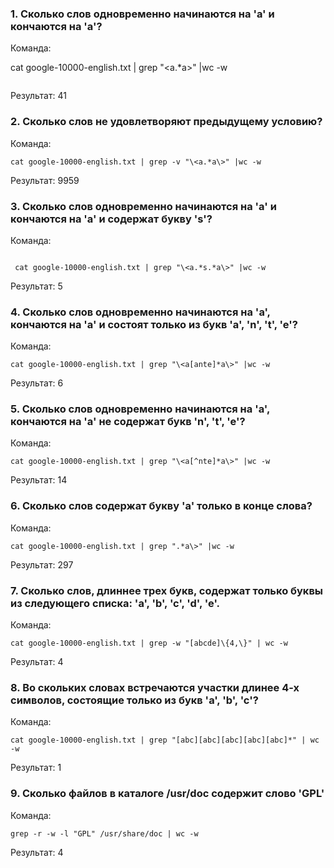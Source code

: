 ### 1. Сколько слов одновременно начинаются на 'a' и кончаются на 'a'?

Команда:

cat google-10000-english.txt | grep "\<a.*a\>" |wc -w
```

```


Результат: 41

### 2. Сколько слов не удовлетворяют предыдущему условию?

Команда:

```
cat google-10000-english.txt | grep -v "\<a.*a\>" |wc -w
```

Результат: 9959


### 3. Сколько слов одновременно начинаются на 'a' и кончаются на 'a' и содержат букву 's'?

Команда:

```

 cat google-10000-english.txt | grep "\<a.*s.*a\>" |wc -w

```

Результат: 5


### 4. Сколько слов одновременно начинаются на 'a', кончаются на 'a' и состоят только из букв 'a', 'n', 't', 'e'?

Команда:

```
cat google-10000-english.txt | grep "\<a[ante]*a\>" |wc -w
```

Результат: 6


### 5. Сколько слов одновременно начинаются на 'a', кончаются на 'a' не содержат букв 'n', 't', 'e'?

Команда:

```
cat google-10000-english.txt | grep "\<a[^nte]*a\>" |wc -w

```

Результат: 14

### 6. Сколько слов содержат букву 'a' только в конце слова?

Команда:

```
cat google-10000-english.txt | grep ".*a\>" |wc -w

```

Результат: 297

### 7. Сколько слов, длиннее трех букв, содержат только буквы из следующего списка: 'a', 'b', 'c', 'd', 'e'.

Команда:

```
cat google-10000-english.txt | grep -w "[abcde]\{4,\}" | wc -w
```



Результат: 4

### 8. Во скольких словах встречаются участки длинее 4-х символов, состоящие только из букв 'a', 'b', 'c'?

Команда:

```
cat google-10000-english.txt | grep "[abc][abc][abc][abc][abc]*" | wc -w

```

Результат: 1

### 9. Сколько файлов в каталоге /usr/doc содержит слово 'GPL'

Команда:


```
grep -r -w -l "GPL" /usr/share/doc | wc -w
```


Результат: 4
